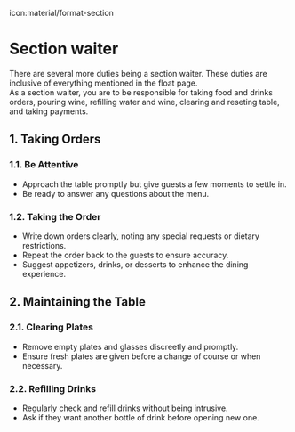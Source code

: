 icon:material/format-section

# Section waiter
There are several more duties being a section waiter. These duties are inclusive of everything mentioned in the float page. 
<br>
As a section waiter, you are to be responsible for taking food and drinks orders, pouring wine, refilling water and wine, clearing and reseting table, and taking payments. 

## 1. Taking Orders

### 1.1. Be Attentive
- Approach the table promptly but give guests a few moments to settle in.
- Be ready to answer any questions about the menu.

### 1.2. Taking the Order
- Write down orders clearly, noting any special requests or dietary restrictions.
- Repeat the order back to the guests to ensure accuracy.
- Suggest appetizers, drinks, or desserts to enhance the dining experience.

## 2. Maintaining the Table

### 2.1. Clearing Plates
- Remove empty plates and glasses discreetly and promptly.
- Ensure fresh plates are given before a change of course or when necessary.

### 2.2. Refilling Drinks
- Regularly check and refill drinks without being intrusive.
- Ask if they want another bottle of drink before opening new one.


